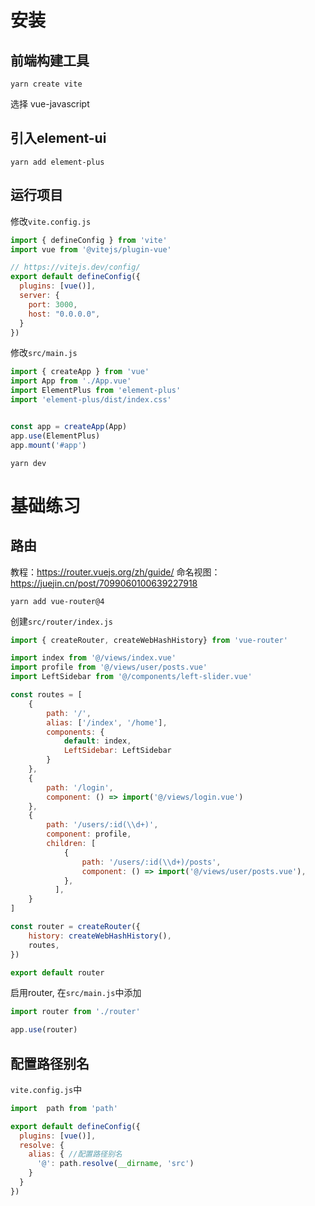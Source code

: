 # 安装
## 前端构建工具
```
yarn create vite
```
选择 vue-javascript
## 引入element-ui
```
yarn add element-plus
```
## 运行项目

修改`vite.config.js`
```javascript
import { defineConfig } from 'vite'
import vue from '@vitejs/plugin-vue'

// https://vitejs.dev/config/
export default defineConfig({
  plugins: [vue()],
  server: {
    port: 3000,
    host: "0.0.0.0",
  }
})
```
修改`src/main.js`
```javascript
import { createApp } from 'vue'
import App from './App.vue'
import ElementPlus from 'element-plus'
import 'element-plus/dist/index.css'


const app = createApp(App)
app.use(ElementPlus)
app.mount('#app')
```
```
yarn dev
```
# 基础练习
## 路由
教程：https://router.vuejs.org/zh/guide/
命名视图：https://juejin.cn/post/7099060100639227918
```
yarn add vue-router@4
```
创建`src/router/index.js`
```javascript
import { createRouter, createWebHashHistory} from 'vue-router'

import index from '@/views/index.vue'
import profile from '@/views/user/posts.vue'
import LeftSidebar from '@/components/left-slider.vue'

const routes = [
    {
        path: '/',
        alias: ['/index', '/home'],
        components: {
            default: index,
            LeftSidebar: LeftSidebar
        }
    },
    {
        path: '/login',
        component: () => import('@/views/login.vue')
    },
    {
        path: '/users/:id(\\d+)',
        component: profile,
        children: [
            { 
                path: '/users/:id(\\d+)/posts', 
                component: () => import('@/views/user/posts.vue'),
            },
          ],
    }
]

const router = createRouter({
    history: createWebHashHistory(),
    routes,
})

export default router
```
启用router, 在`src/main.js`中添加
```javascript
import router from './router'

app.use(router)
```
## 配置路径别名

`vite.config.js`中

```javascript
import  path from 'path'

export default defineConfig({
  plugins: [vue()],
  resolve: {
    alias: { //配置路径别名
      '@': path.resolve(__dirname, 'src')
    }
  }
})
```
